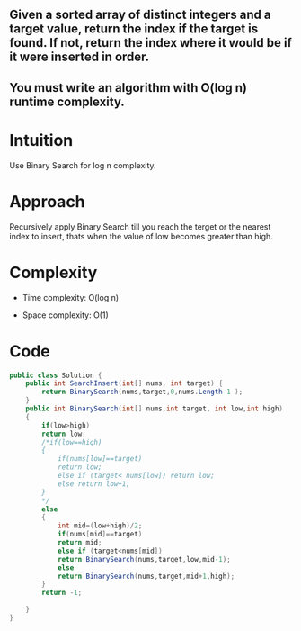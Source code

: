 ## Given a sorted array of distinct integers and a target value, return the index if the target is found. If not, return the index where it would be if it were inserted in order.

## You must write an algorithm with O(log n) runtime complexity.


# Intuition
Use Binary Search for log n complexity.

# Approach
Recursively apply Binary Search till you reach the terget or the nearest index to insert, thats when the value of low becomes greater than high.

# Complexity
- Time complexity:
O(log n)

- Space complexity:
O(1)

# Code
```csharp []
public class Solution {
    public int SearchInsert(int[] nums, int target) {
        return BinarySearch(nums,target,0,nums.Length-1 );
    }
    public int BinarySearch(int[] nums,int target, int low,int high)
    {
        if(low>high)
        return low;
        /*if(low==high)
        {
            if(nums[low]==target)
            return low;
            else if (target< nums[low]) return low;
            else return low+1;
        }
        */
        else
        {
            int mid=(low+high)/2;
            if(nums[mid]==target)
            return mid;
            else if (target<nums[mid])
            return BinarySearch(nums,target,low,mid-1);
            else
            return BinarySearch(nums,target,mid+1,high);
        }
        return -1;
       
    }
}
```
